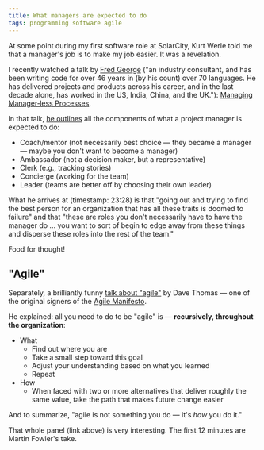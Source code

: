 ```yaml
---
title: What managers are expected to do
tags: programming software agile
---
```


At some point during my first software role at SolarCity, Kurt Werle told me that a manager's job is to make my job easier. It was a revelation.

I recently watched a talk by [Fred George](https://www.agilealliance.org/resources/speakers/fred-george/) ("an industry consultant, and has been writing code for over 46 years in (by his count) over 70 languages. He has delivered projects and products across his career, and in the last decade alone, has worked in the US, India, China, and the UK."): [Managing Manager‐less Processes](https://www.youtube.com/watch?v=Zop0wTPrbk8).

In that talk, [he outlines](https://www.youtube.com/watch?v=Zop0wTPrbk8&t=1320s) all the components of what a project manager is expected to do:

- Coach/mentor (not necessarily best choice — they became a manager — maybe you don't want to become a manager)
- Ambassador (not a decision maker, but a representative)
- Clerk (e.g., tracking stories)
- Concierge (working for the team)
- Leader (teams are better off by choosing their own leader)

What he arrives at (timestamp: 23:28) is that "going out and trying to find the best person for an organization that has all these traits is doomed to failure" and that "these are roles you don't necessarily have to have the manager do ... you want to sort of begin to edge away from these things and disperse these roles into the rest of the team."

Food for thought!

## "Agile"

Separately, a brilliantly funny [talk about "agile"](https://youtu.be/zNvmjPzdqKc?t=1178) by Dave Thomas — one of the original signers of the [Agile Manifesto](https://agilemanifesto.org/).

He explained: all you need to do to be "agile" is — **recursively, throughout the organization**:

- What
  - Find out where you are
  - Take a small step toward this goal
  - Adjust your understanding based on what you learned
  - Repeat
- How
  - When faced with two or more alternatives that deliver roughly the same value, take the path that makes future change easier

And to summarize, "agile is not something you do — it's _how_ you do it."

That whole panel (link above) is very interesting. The first 12 minutes are Martin Fowler's take.
